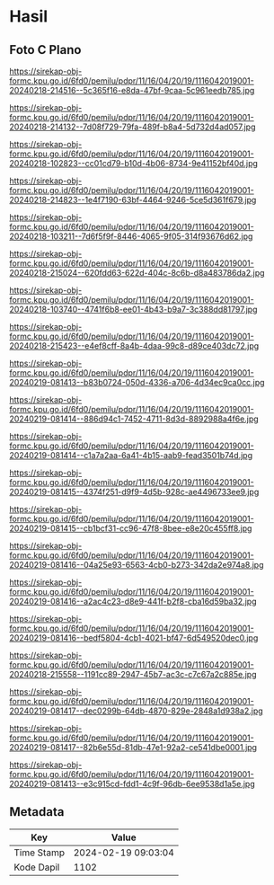 # Hasil

## Foto C Plano

https://sirekap-obj-formc.kpu.go.id/6fd0/pemilu/pdpr/11/16/04/20/19/1116042019001-20240218-214516--5c365f16-e8da-47bf-9caa-5c961eedb785.jpg

https://sirekap-obj-formc.kpu.go.id/6fd0/pemilu/pdpr/11/16/04/20/19/1116042019001-20240218-214132--7d08f729-79fa-489f-b8a4-5d732d4ad057.jpg

https://sirekap-obj-formc.kpu.go.id/6fd0/pemilu/pdpr/11/16/04/20/19/1116042019001-20240218-102823--cc01cd79-b10d-4b06-8734-9e41152bf40d.jpg

https://sirekap-obj-formc.kpu.go.id/6fd0/pemilu/pdpr/11/16/04/20/19/1116042019001-20240218-214823--1e4f7190-63bf-4464-9246-5ce5d361f679.jpg

https://sirekap-obj-formc.kpu.go.id/6fd0/pemilu/pdpr/11/16/04/20/19/1116042019001-20240218-103211--7d6f5f9f-8446-4065-9f05-314f93676d62.jpg

https://sirekap-obj-formc.kpu.go.id/6fd0/pemilu/pdpr/11/16/04/20/19/1116042019001-20240218-215024--620fdd63-622d-404c-8c6b-d8a483786da2.jpg

https://sirekap-obj-formc.kpu.go.id/6fd0/pemilu/pdpr/11/16/04/20/19/1116042019001-20240218-103740--4741f6b8-ee01-4b43-b9a7-3c388dd81797.jpg

https://sirekap-obj-formc.kpu.go.id/6fd0/pemilu/pdpr/11/16/04/20/19/1116042019001-20240218-215423--e4ef8cff-8a4b-4daa-99c8-d89ce403dc72.jpg

https://sirekap-obj-formc.kpu.go.id/6fd0/pemilu/pdpr/11/16/04/20/19/1116042019001-20240219-081413--b83b0724-050d-4336-a706-4d34ec9ca0cc.jpg

https://sirekap-obj-formc.kpu.go.id/6fd0/pemilu/pdpr/11/16/04/20/19/1116042019001-20240219-081414--886d94c1-7452-4711-8d3d-8892988a4f6e.jpg

https://sirekap-obj-formc.kpu.go.id/6fd0/pemilu/pdpr/11/16/04/20/19/1116042019001-20240219-081414--c1a7a2aa-6a41-4b15-aab9-fead3501b74d.jpg

https://sirekap-obj-formc.kpu.go.id/6fd0/pemilu/pdpr/11/16/04/20/19/1116042019001-20240219-081415--4374f251-d9f9-4d5b-928c-ae4496733ee9.jpg

https://sirekap-obj-formc.kpu.go.id/6fd0/pemilu/pdpr/11/16/04/20/19/1116042019001-20240219-081415--cb1bcf31-cc96-47f8-8bee-e8e20c455ff8.jpg

https://sirekap-obj-formc.kpu.go.id/6fd0/pemilu/pdpr/11/16/04/20/19/1116042019001-20240219-081416--04a25e93-6563-4cb0-b273-342da2e974a8.jpg

https://sirekap-obj-formc.kpu.go.id/6fd0/pemilu/pdpr/11/16/04/20/19/1116042019001-20240219-081416--a2ac4c23-d8e9-441f-b2f8-cba16d59ba32.jpg

https://sirekap-obj-formc.kpu.go.id/6fd0/pemilu/pdpr/11/16/04/20/19/1116042019001-20240219-081416--bedf5804-4cb1-4021-bf47-6d549520dec0.jpg

https://sirekap-obj-formc.kpu.go.id/6fd0/pemilu/pdpr/11/16/04/20/19/1116042019001-20240218-215558--1191cc89-2947-45b7-ac3c-c7c67a2c885e.jpg

https://sirekap-obj-formc.kpu.go.id/6fd0/pemilu/pdpr/11/16/04/20/19/1116042019001-20240219-081417--dec0299b-64db-4870-829e-2848a1d938a2.jpg

https://sirekap-obj-formc.kpu.go.id/6fd0/pemilu/pdpr/11/16/04/20/19/1116042019001-20240219-081417--82b6e55d-81db-47e1-92a2-ce541dbe0001.jpg

https://sirekap-obj-formc.kpu.go.id/6fd0/pemilu/pdpr/11/16/04/20/19/1116042019001-20240219-081413--e3c915cd-fdd1-4c9f-96db-6ee9538d1a5e.jpg


## Metadata

| Key        | Value               |
| ---------- | ------------------- |
| Time Stamp | 2024-02-19 09:03:04 |
| Kode Dapil | 1102                |



